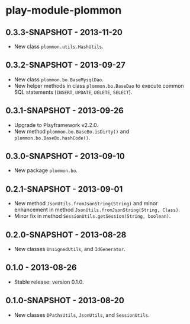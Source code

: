 play-module-plommon
===================

0.3.3-SNAPSHOT - 2013-11-20
---------------------------
- New class `plommon.utils.HashUtils`.


0.3.2-SNAPSHOT - 2013-09-27
---------------------------
- New class `plommon.bo.BaseMysqlDao`.
- New helper methods in class `plommon.bo.BaseDao` to execute common SQL statements (`INSERT`, `UPDATE`, `DELETE`, `SELECT`).


0.3.1-SNAPSHOT - 2013-09-26
---------------------------
- Upgrade to Playframework v2.2.0.
- New method `plommon.bo.BaseBo.isDirty()` and `plommon.bo.BaseBo.hashCode()`.


0.3.0-SNAPSHOT - 2013-09-10
---------------------------
- New package `plommon.bo`.


0.2.1-SNAPSHOT - 2013-09-01
---------------------------
- New method `JsonUtils.fromJsonString(String)` and minor enhancement in method `JsonUtils.fromJsonString(String, Class)`.
- Minor fix in method `SessionUtils.getSession(String, boolean)`.


0.2.0-SNAPSHOT - 2013-08-28
---------------------------
- New classes `UnsignedUtils`, and `IdGenerator`.


0.1.0 - 2013-08-26
------------------
- Stable release: version 0.1.0.


0.1.0-SNAPSHOT - 2013-08-20
---------------------------
- New classes `DPathsUtils`, `JsonUtils`, and `SessionUtils`.
